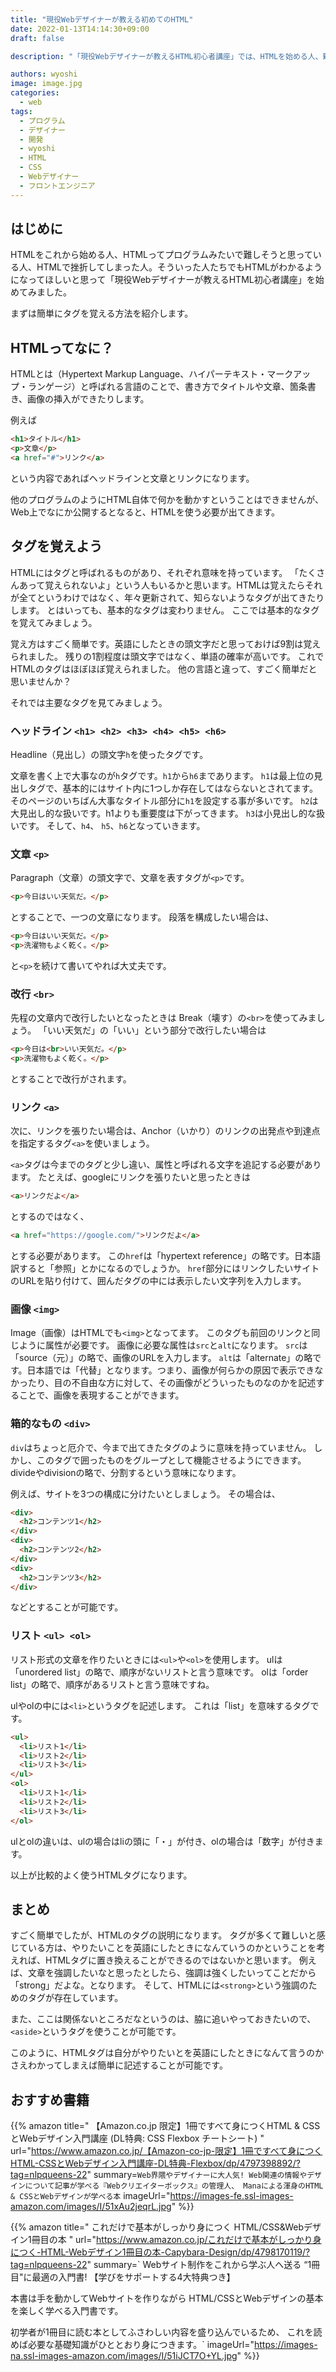 ```yaml
---
title: "現役Webデザイナーが教える初めてのHTML"
date: 2022-01-13T14:14:30+09:00
draft: false

description: "「現役Webデザイナーが教えるHTML初心者講座」では、HTMLを始める人、難しそうと思っている人、挫折してしまった人でもHTMLがわかる講座です。"

authors: wyoshi
image: image.jpg
categories:
  - web
tags:
  - プログラム
  - デザイナー
  - 開発
  - wyoshi
  - HTML
  - CSS
  - Webデザイナー
  - フロントエンジニア
---
```


## はじめに
HTMLをこれから始める人、HTMLってプログラムみたいで難しそうと思っている人、HTMLで挫折してしまった人。そういった人たちでもHTMLがわかるようになってほしいと思って「現役Webデザイナーが教えるHTML初心者講座」を始めてみました。

まずは簡単にタグを覚える方法を紹介します。

## HTMLってなに？
HTMLとは（Hypertext Markup Language、ハイパーテキスト・マークアップ・ランゲージ）と呼ばれる言語のことで、書き方でタイトルや文章、箇条書き、画像の挿入ができたりします。

例えば
```html
<h1>タイトル</h1>
<p>文章</p>
<a href="#">リンク</a>
```
という内容であればヘッドラインと文章とリンクになります。

他のプログラムのようにHTML自体で何かを動かすということはできませんが、Web上でなにか公開するとなると、HTMLを使う必要が出てきます。

## タグを覚えよう
HTMLにはタグと呼ばれるものがあり、それぞれ意味を持っています。
「たくさんあって覚えられないよ」という人もいるかと思います。HTMLは覚えたらそれが全てというわけではなく、年々更新されて、知らないようなタグが出てきたりします。
とはいっても、基本的なタグは変わりません。
ここでは基本的なタグを覚えてみましょう。

覚え方はすごく簡単です。英語にしたときの頭文字だと思っておけば9割は覚えられました。
残りの1割程度は頭文字ではなく、単語の確率が高いです。
これでHTMLのタグはほぼほぼ覚えられました。
他の言語と違って、すごく簡単だと思いませんか？

それでは主要なタグを見てみましょう。

### ヘッドライン ```<h1> <h2> <h3> <h4> <h5> <h6>```
Headline（見出し）の頭文字```h```を使ったタグです。

文章を書く上で大事なのが```h```タグです。```h1```から```h6```まであります。
```h1```は最上位の見出しタグで、基本的にはサイト内に1つしか存在してはならないとされてます。
そのページのいちばん大事なタイトル部分に```h1```を設定する事が多いです。
```h2```は大見出し的な扱いです。h1よりも重要度は下がってきます。
```h3```は小見出し的な扱いです。
そして、```h4```、 ```h5```、```h6```となっていきます。


### 文章 ```<p>```
Paragraph（文章）の頭文字で、文章を表すタグが```<p>```です。
```html
<p>今日はいい天気だ。</p>
```
とすることで、一つの文章になります。
段落を構成したい場合は、
```html
<p>今日はいい天気だ。</p>
<p>洗濯物もよく乾く。</p>
```
と```<p>```を続けて書いてやれば大丈夫です。


### 改行 ```<br>```
先程の文章内で改行したいとなったときは Break（壊す）の```<br>```を使ってみましょう。
「いい天気だ」の「いい」という部分で改行したい場合は
```html
<p>今日は<br>いい天気だ。</p>
<p>洗濯物もよく乾く。</p>
```
とすることで改行がされます。

### リンク ```<a>```
次に、リンクを張りたい場合は、Anchor（いかり）のリンクの出発点や到達点を指定するタグ```<a>```を使いましょう。

```<a>```タグは今までのタグと少し違い、属性と呼ばれる文字を追記する必要があります。
たとえば、googleにリンクを張りたいと思ったときは
```html
<a>リンクだよ</a>
```
とするのではなく、
```html
<a href="https://google.com/">リンクだよ</a>
```
とする必要があります。
この```href```は「hypertext reference」の略です。日本語訳すると「参照」とかになるのでしょうか。
```href```部分にはリンクしたいサイトのURLを貼り付けて、囲んだタグの中には表示したい文字列を入力します。


### 画像 ```<img>```
Image（画像）はHTMLでも```<img>```となってます。
このタグも前回のリンクと同じように属性が必要です。
画像に必要な属性は```src```と```alt```になります。
```src```は「source（元）」の略で、画像のURLを入力します。
```alt```は「alternate」の略です。日本語では「代替」となります。つまり、画像が何らかの原因で表示できなかったり、目の不自由な方に対して、その画像がどういったものなのかを記述することで、画像を表現することができます。

### 箱的なもの ```<div>```
``div``はちょっと厄介で、今まで出てきたタグのように意味を持っていません。
しかし、このタグで囲ったものをグループとして機能させるようにできます。
divideやdivisionの略で、分割するという意味になります。

例えば、サイトを3つの構成に分けたいとしましょう。
その場合は、
```html
<div>
  <h2>コンテンツ1</h2>
</div>
<div>
  <h2>コンテンツ2</h2>
</div>
<div>
  <h2>コンテンツ3</h2>
</div>
```
などとすることが可能です。


### リスト ```<ul> <ol>```
リスト形式の文章を作りたいときには```<ul>```や```<ol>```を使用します。
ulは「unordered list」の略で、順序がないリストと言う意味です。
olは「order list」の略で、順序があるリストと言う意味ですね。

ulやolの中には```<li>```というタグを記述します。
これは「list」を意味するタグです。
```html
<ul>
  <li>リスト1</li>
  <li>リスト2</li>
  <li>リスト3</li>
</ul>
<ol>
  <li>リスト1</li>
  <li>リスト2</li>
  <li>リスト3</li>
</ol>
```
ulとolの違いは、ulの場合はliの頭に「・」が付き、olの場合は「数字」が付きます。

以上が比較的よく使うHTMLタグになります。

## まとめ
すごく簡単でしたが、HTMLのタグの説明になります。
タグが多くて難しいと感じている方は、やりたいことを英語にしたときになんていうのかということを考えれば、HTMLタグに置き換えることができるのではないかと思います。
例えば、文章を強調したいなと思ったとしたら、強調は強くしたいってことだから「strong」だよな。となります。
そして、HTMLには```<strong>```という強調のためのタグが存在しています。

また、ここは関係ないところだなというのは、脇に追いやっておきたいので、```<aside>```というタグを使うことが可能です。

このように、HTMLタグは自分がやりたいとを英語にしたときになんて言うのかさえわかってしまえば簡単に記述することが可能です。


## おすすめ書籍
{{% amazon
title=" 【Amazon.co.jp 限定】1冊ですべて身につくHTML & CSSとWebデザイン入門講座 (DL特典: CSS Flexbox チートシート) "
url="https://www.amazon.co.jp/【Amazon-co-jp-限定】1冊ですべて身につくHTML-CSSとWebデザイン入門講座-DL特典-Flexbox/dp/4797398892/?tag=nlpqueens-22"
summary=`Web界隈やデザイナーに大人気!
Web関連の情報やデザインについて記事が学べる『Webクリエイターボックス』の管理人、
Manaによる渾身のHTML & CSSとWebデザインが学べる本`
imageUrl="https://images-fe.ssl-images-amazon.com/images/I/51xAu2jeqrL.jpg"
%}}

{{% amazon
title=" これだけで基本がしっかり身につく HTML/CSS&Webデザイン1冊目の本 "
url="https://www.amazon.co.jp/これだけで基本がしっかり身につく-HTML-Webデザイン1冊目の本-Capybara-Design/dp/4798170119/?tag=nlpqueens-22"
summary=`  Webサイト制作をこれから学ぶ人へ送る
“1冊目"に最適の入門書! 【学びをサポートする4大特典つき】

本書は手を動かしてWebサイトを作りながら
HTML/CSSとWebデザインの基本を楽しく学べる入門書です。

初学者が1冊目に読む本としてふさわしい内容を盛り込んでいるため、
これを読めば必要な基礎知識がひととおり身につきます。`
imageUrl="https://images-na.ssl-images-amazon.com/images/I/51iJCT7O+YL.jpg"
%}}
